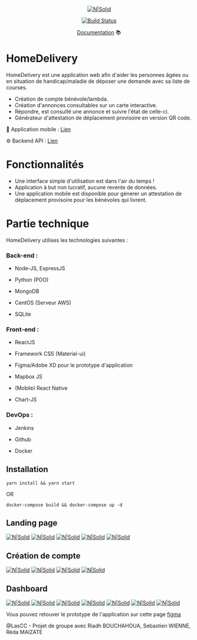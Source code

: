 <div align="center">

[![N|Solid](https://i.imgur.com/AqIbHv0.png)]()

[![Build Status](http://3.90.31.250:3333/buildStatus/icon?job=React-CI)](https://github.com/LasCC/HomeDelivery)

[Documentation](https://coulonludovicc.gitbook.io/homedelivery/ "Documentation de l'application") 📚

</div>

# HomeDelivery

HomeDelivery est une application web afin d'aider les personnes âgées ou en situation de handicap/maladie de déposer une demande avec sa liste de courses.

- Création de compte bénévole/lambda.
- Création d'annonces consultables sur un carte interactive.
- Répondre, est consulté une annonce et suivre l'état de celle-ci.
- Générateur d'attestation de déplacement provisoire en version QR code.

📱 Application mobile : [Lien](https://github.com/LasCC/HomeDelivery-React-Native/)

⚙️ Backend API : [Lien](https://github.com/rb-x/Home-delivery-back)

# Fonctionnalités

- Une interface simple d'utilisation est dans l'air du temps !
- Application à but non lucratif, aucune revente de données.
- Une application mobile est disponible pour génerer un attestation de déplacement provisoire pour les bénévoles qui livrent.

# Partie technique

HomeDelivery utilises les technologies suivantes :

### Back-end :

- Node-JS, ExpressJS

- Python (POO)

- MongoDB

- CentOS (Serveur AWS)

- SQLite

### Front-end :

- ReactJS

- Framework CSS (Material-ui)

- Figma/Adobe XD pour le prototype d'application

- Mapbox JS

- (Mobile) React Native

- Chart-JS

### DevOps :

- Jenkins

- Github

- Docker

## Installation

```
yarn install && yarn start
```

OR

```
docker-compose build && docker-compose up -d
```

## Landing page

[![N|Solid](https://i.imgur.com/2S8f3MB.png)](https://i.imgur.com/2S8f3MB.png)
[![N|Solid](https://i.imgur.com/KEeDxXa.png)](https://i.imgur.com/KEeDxXa.png)
[![N|Solid](https://i.imgur.com/4WlRGZ2.png)](https://i.imgur.com/4WlRGZ2.png)
[![N|Solid](https://i.imgur.com/98t2pzK.png)](https://i.imgur.com/98t2pzK.png)
[![N|Solid](https://i.imgur.com/9FYiDQn.png)](https://i.imgur.com/9FYiDQn.png)

## Création de compte

[![N|Solid](https://i.imgur.com/HI4HUBX.jpg)](https://i.imgur.com/HI4HUBX.jpg)
[![N|Solid](https://i.imgur.com/05bF0tV.jpg)](https://i.imgur.com/05bF0tV.jpg)
[![N|Solid](https://i.imgur.com/dTNTN6k.jpg)](https://i.imgur.com/dTNTN6k.jpg)
[![N|Solid](https://i.imgur.com/S1jQ5nJ.jpg)](https://i.imgur.com/S1jQ5nJ.jpg)

## Dashboard

[![N|Solid](https://i.imgur.com/9IwwOnW.png)](https://i.imgur.com/9IwwOnW.png)
[![N|Solid](https://i.imgur.com/teqSgHL.jpg)](https://i.imgur.com/teqSgHL.jpg)
[![N|Solid](https://i.imgur.com/kI75gmg.png)](https://i.imgur.com/kI75gmg.png)
[![N|Solid](https://i.imgur.com/Om93DME.png)](https://i.imgur.com/Om93DME.png)
[![N|Solid](https://i.imgur.com/RIEyCNm.png)](https://i.imgur.com/RIEyCNm.png)
[![N|Solid](https://i.imgur.com/pSQSKdV.jpg)](https://i.imgur.com/pSQSKdV.jpg)
[![N|Solid](https://i.imgur.com/Q040oG6.png)](https://i.imgur.com/Q040oG6.png)

Vous pouvez retouver le prototype de l'application sur cette page [figma](https://www.figma.com/file/Mkkz9zZjbRyFRKGctyFuGw/HomeDelivery?node-id=0%3A1 "Protoytpe de l'application")

@LasCC - Projet de groupe avec Riadh BOUCHAHOUA, Sebastien WIENNE, Réda MAIZATE
